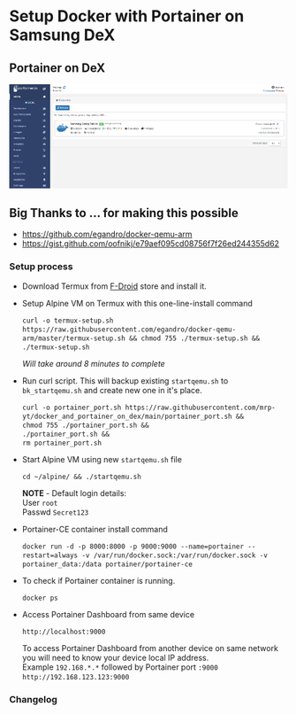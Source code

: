 # Setup Docker with Portainer on Samsung DeX

## Portainer on DeX
![Portainer_on_dex](/assets/images/portainer_on_dex.png)

## Big Thanks to ... for making this possible
- https://github.com/egandro/docker-qemu-arm
- https://gist.github.com/oofnikj/e79aef095cd08756f7f26ed244355d62

### Setup process

* Download Termux from [F-Droid](https://www.f-droid.org/) store and install it. 

* Setup Alpine VM on Termux with this one-line-install command
  ```
  curl -o termux-setup.sh https://raw.githubusercontent.com/egandro/docker-qemu-arm/master/termux-setup.sh && chmod 755 ./termux-setup.sh && ./termux-setup.sh
  ```
  *Will take around 8 minutes to complete*

* Run curl script. This will backup existing `startqemu.sh` to `bk_startqemu.sh` and create new one in it's place.
  ```
  curl -o portainer_port.sh https://raw.githubusercontent.com/mrp-yt/docker_and_portainer_on_dex/main/portainer_port.sh &&
  chmod 755 ./portainer_port.sh &&
  ./portainer_port.sh &&
  rm portainer_port.sh
  ```

* Start Alpine VM using new `startqemu.sh` file
  ```
  cd ~/alpine/ && ./startqemu.sh
  ```
  **NOTE** - Default login details:\
  User `root`\
  Passwd `Secret123`

* Portainer-CE container install command
  ```
  docker run -d -p 8000:8000 -p 9000:9000 --name=portainer --restart=always -v /var/run/docker.sock:/var/run/docker.sock -v portainer_data:/data portainer/portainer-ce
  ```

* To check if Portainer container is running.
  ```
  docker ps
  ```
* Access Portainer Dashboard from same device
  ```
  http://localhost:9000
  ```
  To access Portainer Dashboard from another device on same network you will need to know your device local IP address. \
  Example `192.168.*.*` followed by Portainer port `:9000`\
  `http://192.168.123.123:9000`
  
### Changelog
  

